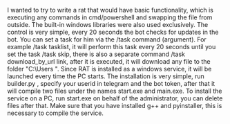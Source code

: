 I wanted to try to write a rat that would have basic functionality, which is executing any commands in cmd/powershell and swapping the file from outside. The built-in windows libraries were also used exclusively.
The control is very simple, every 20 seconds the bot checks for updates in the bot.
You can set a task for him via the /task command (argument).
For example /task tasklist, it will perform this task every 20 seconds until you set the task /task skip, there is also a separate command /task download_by_url link, after it is executed,
it will download any file to the folder "C:\\Users ". Since RAT is installed as a windows service,
it will be launched every time the PC starts. The installation is very simple, run builder.py , specify your userid in telegram and the bot token, after that it will compile two files under the names start.exe and main.exe.
To install the service on a PC, run start.exe on behalf of the administrator, you can delete files after that.
Make sure that you have installed g++ and pyinstaller, this is necessary to compile the service.
